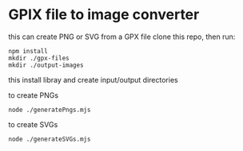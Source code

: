 # GPIX file to image converter
this can create PNG or SVG from a GPX file
clone this repo, then run:
```
npm install
mkdir ./gpx-files
mkdir ./output-images
```
this install libray and create input/output directories

to create PNGs 
```
node ./generatePngs.mjs
```

to create SVGs 
```
node ./generateSVGs.mjs
```